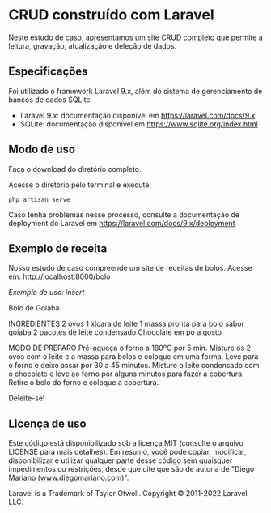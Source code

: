 # CRUD construído com Laravel

Neste estudo de caso, apresentamos um site CRUD completo que permite a leitura, gravação, atualização e deleção de dados.

## Especificações

Foi utilizado o framework Laravel 9.x, além do sistema de gerenciamento de bancos de dados SQLite.

- Laravel 9.x: documentação disponível em https://laravel.com/docs/9.x
- SQLite: documentação disponível em https://www.sqlite.org/index.html

## Modo de uso

Faça o download do diretório completo. 

Acesse o diretório pelo terminal e execute:

    php artisan serve

Caso tenha problemas nesse processo, consulte a documentação de deployment do Laravel em https://laravel.com/docs/9.x/deployment


## Exemplo de receita

Nosso estudo de caso compreende um site de receitas de bolos.
Acesse em: http://localhost:8000/bolo

*Exemplo de uso: insert*

Bolo de Goiaba

INGREDIENTES
 2 ovos
 1 xícara de leite
 1 massa pronta para bolo sabor goiaba
 2 pacotes de leite condensado
 Chocolate em pó a gosto

MODO DE PREPARO
 Pré-aqueça o forno a 180ºC por 5 
 min.
 Misture os 2 ovos com o leite e a massa para bolos e coloque 
 em uma forma.
 Leve para o forno e deixe assar por 30 a 45 minutos.
 Misture o leite condensado com o chocolate e leve ao forno por 
 alguns minutos para fazer a cobertura.
 Retire o bolo do forno e coloque a cobertura. 
 
 Deleite-se!

## Licença de uso

Este código está disponibilizado sob a licença MIT (consulte o arquivo LICENSE para mais detalhes). Em resumo, você pode copiar, modificar, disponibilizar e utilizar qualquer parte desse código sem quaisquer impedimentos ou restrições, desde que cite que são de autoria de "Diego Mariano (www.diegomariano.com)".

Laravel is a Trademark of Taylor Otwell. Copyright © 2011-2022 Laravel LLC.
